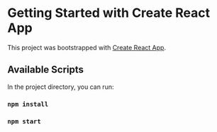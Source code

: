 # Getting Started with Create React App

This project was bootstrapped with [Create React App](https://github.com/facebook/create-react-app).

## Available Scripts

In the project directory, you can run:
<!-- Project created with Create React App - Command : npx create-react-app appName -->

<!-- 
Steps- 
1. Clone repository
2. Use command "npm install"
3. Start app command "npm run Start"
 -->
 
### `npm install`
### `npm start`
